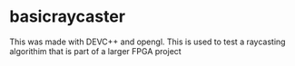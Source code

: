 # basicraycaster

This was made with DEVC++ and opengl. This is used to test a raycasting algorithim that is part of a larger FPGA project
